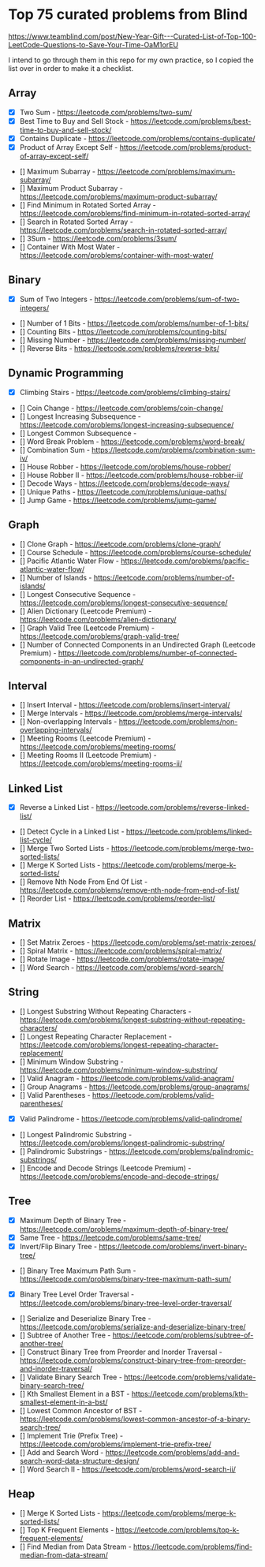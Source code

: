 # Top 75 curated problems from Blind

https://www.teamblind.com/post/New-Year-Gift---Curated-List-of-Top-100-LeetCode-Questions-to-Save-Your-Time-OaM1orEU

I intend to go through them in this repo for my own practice, so I copied the
list over in order to make it a checklist.

## Array

- [x] Two Sum - https://leetcode.com/problems/two-sum/
- [x] Best Time to Buy and Sell Stock - https://leetcode.com/problems/best-time-to-buy-and-sell-stock/
- [x] Contains Duplicate - https://leetcode.com/problems/contains-duplicate/
- [x] Product of Array Except Self - https://leetcode.com/problems/product-of-array-except-self/
- [] Maximum Subarray - https://leetcode.com/problems/maximum-subarray/
- [] Maximum Product Subarray - https://leetcode.com/problems/maximum-product-subarray/
- [] Find Minimum in Rotated Sorted Array - https://leetcode.com/problems/find-minimum-in-rotated-sorted-array/
- [] Search in Rotated Sorted Array - https://leetcode.com/problems/search-in-rotated-sorted-array/
- [] 3Sum - https://leetcode.com/problems/3sum/
- [] Container With Most Water - https://leetcode.com/problems/container-with-most-water/

## Binary

- [x] Sum of Two Integers - https://leetcode.com/problems/sum-of-two-integers/
- [] Number of 1 Bits - https://leetcode.com/problems/number-of-1-bits/
- [] Counting Bits - https://leetcode.com/problems/counting-bits/
- [] Missing Number - https://leetcode.com/problems/missing-number/
- [] Reverse Bits - https://leetcode.com/problems/reverse-bits/

## Dynamic Programming

- [x] Climbing Stairs - https://leetcode.com/problems/climbing-stairs/
- [] Coin Change - https://leetcode.com/problems/coin-change/
- [] Longest Increasing Subsequence - https://leetcode.com/problems/longest-increasing-subsequence/
- [] Longest Common Subsequence -
- [] Word Break Problem - https://leetcode.com/problems/word-break/
- [] Combination Sum - https://leetcode.com/problems/combination-sum-iv/
- [] House Robber - https://leetcode.com/problems/house-robber/
- [] House Robber II - https://leetcode.com/problems/house-robber-ii/
- [] Decode Ways - https://leetcode.com/problems/decode-ways/
- [] Unique Paths - https://leetcode.com/problems/unique-paths/
- [] Jump Game - https://leetcode.com/problems/jump-game/

## Graph

- [] Clone Graph - https://leetcode.com/problems/clone-graph/
- [] Course Schedule - https://leetcode.com/problems/course-schedule/
- [] Pacific Atlantic Water Flow - https://leetcode.com/problems/pacific-atlantic-water-flow/
- [] Number of Islands - https://leetcode.com/problems/number-of-islands/
- [] Longest Consecutive Sequence - https://leetcode.com/problems/longest-consecutive-sequence/
- [] Alien Dictionary (Leetcode Premium) - https://leetcode.com/problems/alien-dictionary/
- [] Graph Valid Tree (Leetcode Premium) - https://leetcode.com/problems/graph-valid-tree/
- [] Number of Connected Components in an Undirected Graph (Leetcode Premium) - https://leetcode.com/problems/number-of-connected-components-in-an-undirected-graph/

## Interval

- [] Insert Interval - https://leetcode.com/problems/insert-interval/
- [] Merge Intervals - https://leetcode.com/problems/merge-intervals/
- [] Non-overlapping Intervals - https://leetcode.com/problems/non-overlapping-intervals/
- [] Meeting Rooms (Leetcode Premium) - https://leetcode.com/problems/meeting-rooms/
- [] Meeting Rooms II (Leetcode Premium) - https://leetcode.com/problems/meeting-rooms-ii/

## Linked List

- [x] Reverse a Linked List - https://leetcode.com/problems/reverse-linked-list/
- [] Detect Cycle in a Linked List - https://leetcode.com/problems/linked-list-cycle/
- [] Merge Two Sorted Lists - https://leetcode.com/problems/merge-two-sorted-lists/
- [] Merge K Sorted Lists - https://leetcode.com/problems/merge-k-sorted-lists/
- [] Remove Nth Node From End Of List - https://leetcode.com/problems/remove-nth-node-from-end-of-list/
- [] Reorder List - https://leetcode.com/problems/reorder-list/

## Matrix

- [] Set Matrix Zeroes - https://leetcode.com/problems/set-matrix-zeroes/
- [] Spiral Matrix - https://leetcode.com/problems/spiral-matrix/
- [] Rotate Image - https://leetcode.com/problems/rotate-image/
- [] Word Search - https://leetcode.com/problems/word-search/

## String

- [] Longest Substring Without Repeating Characters - https://leetcode.com/problems/longest-substring-without-repeating-characters/
- [] Longest Repeating Character Replacement - https://leetcode.com/problems/longest-repeating-character-replacement/
- [] Minimum Window Substring - https://leetcode.com/problems/minimum-window-substring/
- [] Valid Anagram - https://leetcode.com/problems/valid-anagram/
- [] Group Anagrams - https://leetcode.com/problems/group-anagrams/
- [] Valid Parentheses - https://leetcode.com/problems/valid-parentheses/
- [x] Valid Palindrome - https://leetcode.com/problems/valid-palindrome/
- [] Longest Palindromic Substring - https://leetcode.com/problems/longest-palindromic-substring/
- [] Palindromic Substrings - https://leetcode.com/problems/palindromic-substrings/
- [] Encode and Decode Strings (Leetcode Premium) - https://leetcode.com/problems/encode-and-decode-strings/

## Tree

- [x] Maximum Depth of Binary Tree - https://leetcode.com/problems/maximum-depth-of-binary-tree/
- [x] Same Tree - https://leetcode.com/problems/same-tree/
- [x] Invert/Flip Binary Tree - https://leetcode.com/problems/invert-binary-tree/
- [] Binary Tree Maximum Path Sum - https://leetcode.com/problems/binary-tree-maximum-path-sum/
- [x] Binary Tree Level Order Traversal - https://leetcode.com/problems/binary-tree-level-order-traversal/
- [] Serialize and Deserialize Binary Tree - https://leetcode.com/problems/serialize-and-deserialize-binary-tree/
- [] Subtree of Another Tree - https://leetcode.com/problems/subtree-of-another-tree/
- [] Construct Binary Tree from Preorder and Inorder Traversal - https://leetcode.com/problems/construct-binary-tree-from-preorder-and-inorder-traversal/
- [] Validate Binary Search Tree - https://leetcode.com/problems/validate-binary-search-tree/
- [] Kth Smallest Element in a BST - https://leetcode.com/problems/kth-smallest-element-in-a-bst/
- [] Lowest Common Ancestor of BST - https://leetcode.com/problems/lowest-common-ancestor-of-a-binary-search-tree/
- [] Implement Trie (Prefix Tree) - https://leetcode.com/problems/implement-trie-prefix-tree/
- [] Add and Search Word - https://leetcode.com/problems/add-and-search-word-data-structure-design/
- [] Word Search II - https://leetcode.com/problems/word-search-ii/

## Heap

- [] Merge K Sorted Lists - https://leetcode.com/problems/merge-k-sorted-lists/
- [] Top K Frequent Elements - https://leetcode.com/problems/top-k-frequent-elements/
- [] Find Median from Data Stream - https://leetcode.com/problems/find-median-from-data-stream/
